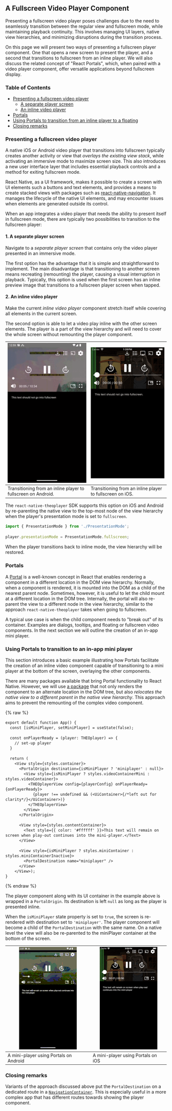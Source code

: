 ## A Fullscreen Video Player Component

Presenting a fullscreen video player poses challenges due to the need to seamlessly
transition between the regular view and fullscreen mode, while maintaining playback continuity.
This involves managing UI layers, native view hierarchies, and minimizing
disruptions during the transition process.

On this page we will present two ways of presenting a fullscreen player component. One that opens a
new screen to present the player, and a second that transitions to fullscreen from an inline player.
We will also discuss the related concept of "React Portals", which, when paired with a video player component,
offer versatile applications beyond fullscreen display.

### Table of Contents

- [Presenting a fullscreen video player](#presenting-a-fullscreen-video-player)
  - [A separate player screen](#1-a-separate-player-screen)
  - [An inline video player](#2-an-inline-video-player)
- [Portals](#portals)
- [Using Portals to transition from an inline player to a floating](#using-portals-to-transition-to-an-in-app-mini-player)
- [Closing remarks](#closing-remarks)

### Presenting a fullscreen video player

A native iOS or Android video player that transitions into fullscreen typically creates another activity
or view that _overlays the existing view stack_, while activating an immersive mode to maximize
screen size.
This also introduces a new user interface layer that includes essential playback controls and a method for
exiting fullscreen mode.

React Native, as a UI framework, makes it possible to create a screen with UI elements such a buttons
and text elements, and provides a means to create stacked views with packages such as
[react-native-navigation](https://reactnavigation.org/). It manages the lifecycle of the native UI elements, and
may encounter issues when elements are generated outside its control.

When an app integrates a video player that needs the ability to present itself in fullscreen mode, there are
typically two possibilities to transition to the fullscreen player:

#### 1. A separate player screen

Navigate to a _separate player screen_ that contains only the video player presented in an immersive mode.

The first option has the advantage that it is simple and straightforward to implement. The main disadvantage is that
transitioning to another screen means recreating (remounting) the player, causing a visual interruption in playback.
Typically, this option is used when the first screen has an inline preview image that transitions to a fullscreen player
screen when tapped.

#### 2. An inline video player

Make the current _inline video player_ component stretch itself while covering all elements in the current screen.

The second option is able to let a video play inline with the other screen elements. The player is a part of the
view hierarchy and will need to cover the whole screen without remounting the player component.

| ![](./fullscreen_android.gif)                                 | ![](./fullscreen_ios.gif)                                 |
|---------------------------------------------------------------|-----------------------------------------------------------|
| Transitioning from an inline player to fullscreen on Android. | Transitioning from an inline player to fullscreen on iOS. |

The `react-native-theoplayer` SDK supports this option on iOS and Android by re-parenting the native view to the
top-most node of the view hierarchy when the player's presentation mode is set to `fullscreen`.

```ts
import { PresentationMode } from './PresentationMode';

player.presentationMode = PresentationMode.fullscreen;
```

When the player transitions back to inline mode, the view hierarchy will be restored.

### Portals

A [Portal](https://react.dev/reference/react-dom/createPortal#usage) is a well-known concept in React that
enables rendering a component in a different location in the DOM view hierarchy. Normally, when a component is
rendered, it is mounted into the DOM as a child of the nearest parent node. Sometimes, however, it is useful
to let the child mount at a different location in the DOM tree. Internally, the portal will also re-parent the
view to a different node in the view hierarchy, similar to the approach `react-native-theoplayer` takes when
going to fullscreen.

A typical use case is when the child component needs to "break out" of its container. Examples are dialogs,
tooltips, and floating or fullscreen video components. In the next section we will outline the creation of an
in-app mini player.

### Using Portals to transition to an in-app mini player

This section introduces a basic example illustrating how Portals facilitate the creation of an inline video component
capable of transitioning to a mini player at the bottom of the screen, overlaying the other components.

There are many packages available that bring Portal functionality to React Native. However, we will
use [a package](https://www.npmjs.com/package/@alexzunik/rn-native-portals-reborn) that not only renders the component to an alternate location in the DOM tree, but also
_relocates the native view to a different parent in the native view hierarchy_.
This approach aims to prevent the remounting of the complex video component.

{% raw %}
```tsx
export default function App() {
  const [isMiniPlayer, setMiniPlayer] = useState(false);

  const onPlayerReady = (player: THEOplayer) => {
    // set-up player
  }

  return (
    <View style={styles.container}>
      <PortalOrigin destination={isMiniPlayer ? 'miniplayer' : null}>
        <View style={isMiniPlayer ? styles.videoContainerMini : styles.videoContainer}>
          <THEOplayerView config={playerConfig} onPlayerReady={onPlayerReady}>
            {player !== undefined && (<UiContainer>{/*left out for clarity*/}</UiContainer>)}
          </THEOplayerView>
        </View>
      </PortalOrigin>

      <View style={styles.contentContainer}>
        <Text style={{ color: '#ffffff' }}>This text will remain on screen when play-out continues into the mini-player.</Text>
      </View>

      <View style={isMiniPlayer ? styles.miniContainer : styles.miniContainerInactive}>
        <PortalDestination name="miniplayer" />
      </View>
    </View>);
}
```
{% endraw %}

The player component along with its UI container in the example above is wrapped in a `PortalOrigin`.
Its destination is left `null` as long as the player is presented inline.

When the `isMiniPlayer` state property is set to `true`, the screen is re-rendered with destination set to `'miniplayer'`.
The player component will become a child of the `PortalDestination` with the same name. On a native level the view
will also be re-parented to the miniPlayer container at the bottom of the screen.

| ![](./miniplayer_android.gif)          | ![](./miniplayer_ios.gif)
|----------------------------------------|------------------------------------|
| A mini-player using Portals on Android | A mini-player using Portals on iOS |

### Closing remarks

Variants of the approach discussed above put the `PortalDestination` on a dedicated route in a
[`NavigationContainer`](https://reactnavigation.org/docs/navigation-container/). This is
especially useful in a more complex app that has different routes towards showing the player component.

